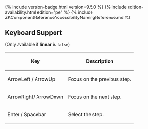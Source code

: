  {% include
version-badge.html version=9.5.0 %} <!--REQUIRED ZK EDITION: PE -->
{% include edition-availability.html edition="pe" %} {% include
ZKComponentReferenceAccessibilityNamingReference.md %}

## Keyboard Support

(Only available if <b>linear</b> is `false`)

<table>
<thead>
<tr class="header">
<th><center>
<p>Key</p>
</center></th>
<th><center>
<p>Description</p>
</center></th>
</tr>
</thead>
<tbody>
<tr class="odd">
<td><p>ArrowLeft / ArrowUp</p></td>
<td><p>Focus on the previous step.</p></td>
</tr>
<tr class="even">
<td><p>ArrowRight/ ArrowDown</p></td>
<td><p>Focus on the next step.</p></td>
</tr>
<tr class="odd">
<td><p>Enter / Spacebar</p></td>
<td><p>Select the step.</p></td>
</tr>
</tbody>
</table>
